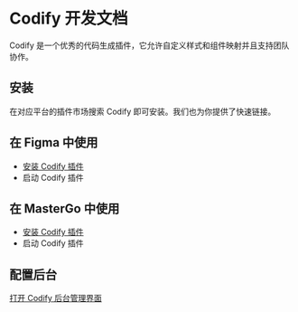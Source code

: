 
# Codify 开发文档
Codify 是一个优秀的代码生成插件，它允许自定义样式和组件映射并且支持团队协作。

## 安装

在对应平台的插件市场搜索 Codify 即可安装。我们也为你提供了快速链接。


## 在 Figma 中使用

- [安装 Codify 插件](https://www.figma.com/community/plugin/1358096843519910876)
- 启动 Codify 插件


## 在 MasterGo 中使用

- [安装 Codify 插件](https://mastergo.com/community/plugin/123182811362414)
- 启动 Codify 插件


## 配置后台

[打开 Codify 后台管理界面](https://codify.fun)
